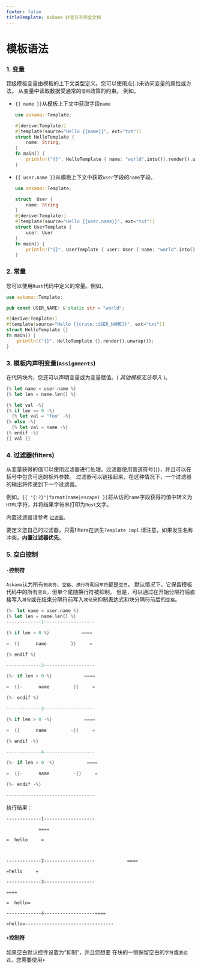 ```yaml
---
footer: false
titleTemplate: Askama 非官方不完全文档
---
```


# 模板语法

### 1. 变量
顶级模板变量由模板的上下文类型定义。您可以使用点(`.`)来访问变量的属性或方法。
从变量中读取数据受通常的`借用`政策的约束。 例如，
- <span v-pre>`{{ name }}`</span>从模板上下文中获取字段`name`
  ```rust
  use askama::Template;
  
  #[derive(Template)]
  #[template(source="Hello {{name}}", ext="txt")]
  struct HelloTemplate {
      name: String,
  }
  fn main() {
      println!("{}", HelloTemplate { name: "world".into()}.render().unwrap());
  }
  ```
- <span v-pre>`{{ user.name }}`</span>从模板上下文中获取`user`字段的`name`字段。
  ```rust
  use askama::Template;
  
  struct  User {
      name: String
  }
  #[derive(Template)]
  #[template(source="Hello {{user.name}}", ext="txt")]
  struct UserTemplate {
      user: User
  }
  fn main() {
      println!("{}", UserTemplate { user: User { name: "world".into() }}.render().unwrap())
  } 
  ```
### 2. 常量
您可以使用`Rust`代码中定义的常量。例如，
  ```rust
  use askama::Template;
  
  pub const USER_NAME: &'static str = "world";
  
  #[derive(Template)]
  #[template(source="Hello {{crate::USER_NAME}}", ext="txt")]
  struct HelloTemplate {}
  fn main() {
      println!("{}", HelloTemplate {}.render().unwrap());
  }
  ```
### 3. 模板内声明变量(`Assignments`)
在代码块内，您还可以声明变量或为变量赋值。( _其他模板无法导入_ )。
  ```rust
  {% let name = user.name %}
  {% let len = name.len() %}
  
  {% let val -%}
  {% if len == 0 -%}
    {% let val = "foo" -%}
  {% else -%}
    {% let val = name -%}
  {% endif -%}
  {{ val }}
  ```
### 4. 过滤器(filters)
从变量获得的值可以使用过滤器进行处理。过滤器使用管道符号(`|`)，并且可以在括号中包含可选的额外参数。
过滤器可以链接起来，在这种情况下，一个过滤器的输出将传递到下一个过滤器。

例如，<span v-pre>`{{ "{:?}"|format(name|escape) }}`</span>将从访问`name`字段获得的值中转义为`HTML`字符，并将结果字符串打印为`Rust`文字。

内置过滤器请参考 [`过滤器`](./filters.md)。

要定义您自己的过滤器，只需filters在派生`Template impl`.请注意，如果发生名称冲突，__内置过滤器优先__。

### 5. 空白控制
#### `-`控制符
`Askama`认为所有`制表符`、`空格`、`换行符`和`回车符`都是`空白`。
默认情况下，它保留模板代码中的所有`空白`，但单个尾随换行符被抑制。
但是，可以通过在开始分隔符后直接写入`减号`或在结束分隔符前写入`减号`来抑制表达式和块分隔符前后的`空格`。
  ```rust
  {%- let name = user.name %}
  {% let len = name.len() %}
  -------------1-------------------
  
  {% if len > 0 %}            ====
  
  =  {{      name         }}     =
  
  {% endif %}
  
  -------------2-------------------
  
  {%- if len > 0 %}            ====
  
  =  {{-      name         }}     =
  
  {%- endif %}
  
  -------------3-------------------
  
  {% if len > 0 -%}            ====
  
  =  {{      name         -}}     =
  
  {% endif -%}
  
  -------------4-------------------
  
  {%- if len > 0 -%}            ====
  
  =  {{-      name         -}}     =
  
  {%- endif -%}
  
  ---------------------------------
  ```
  执行结果：
  ```text
  -------------1-------------------
  
              ====
  
  =  hello     =
  
  
  
  -------------2-------------------            ====
  
  =hello     =
  
  -------------3-------------------
  
  ====
  
  =  hello=
  
  -------------4-------------------====
  
  =hello=---------------------------------
  ```
#### `+`控制符
如果空白默认控件设置为“抑制”，并且您想要 在块的一侧保留空白的`字符`或`表达式`，您需要使用`+`
